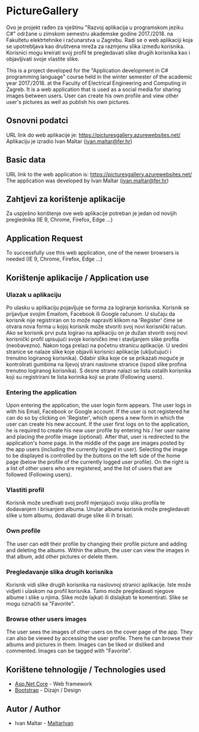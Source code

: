 # PictureGallery

Ovo je projekt rađen za vještinu "Razvoj aplikacija u programskom jeziku C#" održane u zimskom semestru akademske godine 2017./2018. na Fakultetu elektrtehnike i računarstva u Zagrebu.
Radi se o web aplikaciji koja se upotrebljava kao društvena mreža za razmjenu slika između korisnika. Korisnici mogu kreirati svoj profil te pregledavati slike drugih korisnika kao i objavljivati
svoje vlastite slike.

This is a project developed for the "Application development in C# programming language" course held in the winter semester of the academic year 2017./2018. at the Faculty of Electrical Engineering and Computing in Zagreb.
It is a web application that is used as a social media for sharing images between users. User can create his own profile and view other user's pictures as well as publish his own pictures.


## Osnovni podatci

URL link do web aplikacije je: https://picturesgallery.azurewebsites.net/
Aplikaciju je izradio Ivan Maltar (ivan.maltar@fer.hr)

## Basic data

URL link to the web application is: https://picturesgallery.azurewebsites.net/
The application was developed by Ivan Maltar (ivan.maltar@fer.hr)

## Zahtjevi za korištenje aplikacije

Za uspješno korištenje ove web aplikacije potreban je jedan od novijih preglednika (IE 9, Chrome, Firefox, Edge ...)

## Application Request

To successfully use this web application, one of the newer browsers is needed (IE 9, Chrome, Firefox, Edge ...)

## Korištenje aplikacije / Application use

### Ulazak u aplikaciju

Po ulasku u aplikaciju pojavljuje se forma za logiranje korisnika. Korisnik se prijavljue svojim Emailom, Facebook ili Google računom. U slučaju da korisnik nije registriran on to može napraviti klikom na 'Register' čime se otvara nova forma u kojoj korisnik može stvoriti svoj novi korisnički račun.
Ako se korisnik prvi puta logirao na aplikaciju on je dužan stvoriti svoj novi korisnički profil upisujući svoje korisničko ime i stavljanjem slike profila (neobavezno).
Nakon toga prelazi na početnu stranicu aplikacije. U sredini stranice se nalaze slike koje objavili korisnici aplikacije (uključujući i trenutno logiranog korisnika). Odabir slika koje će se prikazati moguće je kontrolirati gumbima na lijevoj strani naslovne stranice (ispod slike profina trenutno logiranog korisnika). S desne strane nalazi se lista ostalih korisnika koji su
registrirani te lista korinika koji se prate (Following users).

### Entering the application

Upon entering the application, the user login form appears. The user logs in with his Email, Facebook or Google account. If the user is not registered he can do so by clicking on 'Register', which opens a new form in which the user can create his new account.
If the user first logs on to the application, he is required to create his new user profile by entering his / her user name and placing the profile image (optional).
After that, user is redirected to the application's home page. In the middle of the page are images posted by the app users (including the currently logged in user). Selecting the image to be displayed is controlled by the buttons on the left side of the home page (below the profile of the currently logged user profile). On the right is a list of other users who are
registered, and the list of users that are followed (Following users).

### Vlastiti profil

Korisnik može uređivati svoj profil mjenjajući svoju sliku profila te dodavanjem i brisanjem albuma. Unutar albuma korisnik može pregledavati slike u tom albumu, dodavati druge slike ili ih brisati.

### Own profile

The user can edit their profile by changing their profile picture and adding and deleting the albums. Within the album, the user can view the images in that album, add other pictures or delete them.

### Pregledavanje slika drugih korisnika

Korisnik vidi slike drugih korisnika na naslovnoj stranici aplikacije. Iste može vidjeti i ulaskom na profil korisnika. Tamo može pregledavati njegove albume i slike u njima. Slike može lajkati ili dislajkati te komentirati. Slike se mogu označiti sa "Favorite".

### Browse other users images

The user sees the images of other users on the cover page of the app. They can also be viewed by accessing the user profile. There he can browse their albums and pictures in them. Images can be liked or disliked and commented. Images can be tagged with "Favorite".

## Korištene tehnologije / Technologies used

- [Asp.Net Core](https://docs.microsoft.com/en-us/aspnet/core/) - Web framework
- [Bootstrap](https://getbootstrap.com/) - Dizajn / Design

## Autor / Author

- Ivan Maltar - [MaltarIvan](https://github.com/MaltarIvan)
